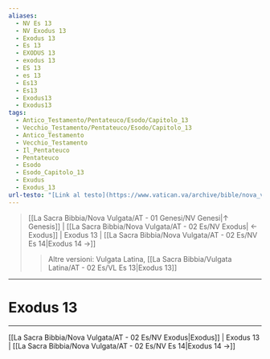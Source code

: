 ```yaml
---
aliases:
  - NV Es 13
  - NV Exodus 13
  - Exodus 13
  - Es 13
  - EXODUS 13
  - exodus 13
  - ES 13
  - es 13
  - Es13
  - Es13
  - Exodus13
  - Exodus13
tags:
  - Antico_Testamento/Pentateuco/Esodo/Capitolo_13
  - Vecchio_Testamento/Pentateuco/Esodo/Capitolo_13
  - Antico_Testamento
  - Vecchio_Testamento
  - Il_Pentateuco
  - Pentateuco
  - Esodo
  - Esodo_Capitolo_13
  - Exudus
  - Exodus_13
url-testo: "[Link al testo](https://www.vatican.va/archive/bible/nova_vulgata/documents/nova-vulgata_vt_exodus_lt.html)"
---
```


> [[La Sacra Bibbia/Nova Vulgata/AT - 01 Genesi/NV Genesi|↑ Genesis]] | [[La Sacra Bibbia/Nova Vulgata/AT - 02 Es/NV Exodus| ← Exodus]] <span class="bianco">| Exodus 13 |</span> [[La Sacra Bibbia/Nova Vulgata/AT - 02 Es/NV Es 14|Exodus 14 →]]
>> <span class="verde">Altre versioni:</span>
>> Vulgata Latina, [[La Sacra Bibbia/Vulgata Latina/AT - 02 Es/VL Es 13|Exodus 13]]

---

# Exodus 13

---

[[La Sacra Bibbia/Nova Vulgata/AT - 02 Es/NV Exodus|Exodus]] | Exodus 13 | [[La Sacra Bibbia/Nova Vulgata/AT - 02 Es/NV Es 14|Exodus 14 →]]